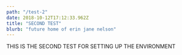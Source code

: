 ```yaml
---
path: "/test-2"
date: 2018-10-12T17:12:33.962Z
title: "SECOND TEST"
blurb: "future home of erin jane nelson"
---
```


THIS IS THE SECOND TEST FOR SETTING UP THE ENVIRONMENT
